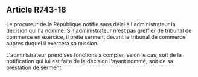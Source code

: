Article R743-18
----
Le procureur de la République notifie sans délai à l'administrateur la décision
qui l'a nommé. Si l'administrateur n'est pas greffier de tribunal de commerce en
exercice, il prête serment devant le tribunal de commerce auprès duquel il
exercera sa mission.

L'administrateur prend ses fonctions à compter, selon le cas, soit de la
notification qui lui est faite de la décision l'ayant nommé, soit de sa
prestation de serment.
